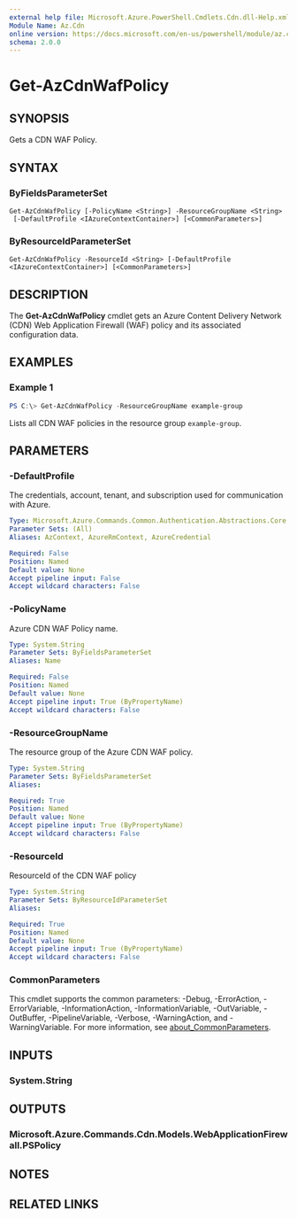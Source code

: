 ```yaml
---
external help file: Microsoft.Azure.PowerShell.Cmdlets.Cdn.dll-Help.xml
Module Name: Az.Cdn
online version: https://docs.microsoft.com/en-us/powershell/module/az.cdn/get-azcdnwafpolicy
schema: 2.0.0
---
```


# Get-AzCdnWafPolicy

## SYNOPSIS
Gets a CDN WAF Policy.

## SYNTAX

### ByFieldsParameterSet
```
Get-AzCdnWafPolicy [-PolicyName <String>] -ResourceGroupName <String>
 [-DefaultProfile <IAzureContextContainer>] [<CommonParameters>]
```

### ByResourceIdParameterSet
```
Get-AzCdnWafPolicy -ResourceId <String> [-DefaultProfile <IAzureContextContainer>] [<CommonParameters>]
```

## DESCRIPTION
The **Get-AzCdnWafPolicy** cmdlet gets an Azure Content Delivery Network (CDN) Web Application
Firewall (WAF) policy and its associated configuration data.

## EXAMPLES

### Example 1
```powershell
PS C:\> Get-AzCdnWafPolicy -ResourceGroupName example-group
```

Lists all CDN WAF policies in the resource group `example-group`.

## PARAMETERS

### -DefaultProfile
The credentials, account, tenant, and subscription used for communication with Azure.

```yaml
Type: Microsoft.Azure.Commands.Common.Authentication.Abstractions.Core.IAzureContextContainer
Parameter Sets: (All)
Aliases: AzContext, AzureRmContext, AzureCredential

Required: False
Position: Named
Default value: None
Accept pipeline input: False
Accept wildcard characters: False
```

### -PolicyName
Azure CDN WAF Policy name.

```yaml
Type: System.String
Parameter Sets: ByFieldsParameterSet
Aliases: Name

Required: False
Position: Named
Default value: None
Accept pipeline input: True (ByPropertyName)
Accept wildcard characters: False
```

### -ResourceGroupName
The resource group of the Azure CDN WAF policy.

```yaml
Type: System.String
Parameter Sets: ByFieldsParameterSet
Aliases:

Required: True
Position: Named
Default value: None
Accept pipeline input: True (ByPropertyName)
Accept wildcard characters: False
```

### -ResourceId
ResourceId of the CDN WAF policy

```yaml
Type: System.String
Parameter Sets: ByResourceIdParameterSet
Aliases:

Required: True
Position: Named
Default value: None
Accept pipeline input: True (ByPropertyName)
Accept wildcard characters: False
```

### CommonParameters
This cmdlet supports the common parameters: -Debug, -ErrorAction, -ErrorVariable, -InformationAction, -InformationVariable, -OutVariable, -OutBuffer, -PipelineVariable, -Verbose, -WarningAction, and -WarningVariable. For more information, see [about_CommonParameters](http://go.microsoft.com/fwlink/?LinkID=113216).

## INPUTS

### System.String

## OUTPUTS

### Microsoft.Azure.Commands.Cdn.Models.WebApplicationFirewall.PSPolicy

## NOTES

## RELATED LINKS
